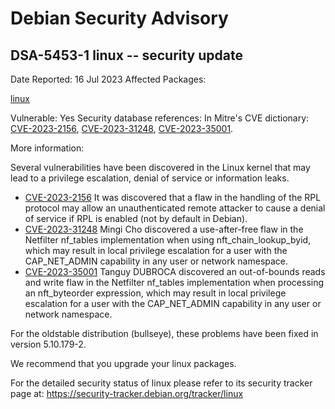 
Debian Security Advisory
========================


DSA-5453-1 linux -- security update
-----------------------------------



Date Reported:
16 Jul 2023
Affected Packages:

[linux](https://packages.debian.org/src:linux)

Vulnerable:
Yes
Security database references:
In Mitre's CVE dictionary: [CVE-2023-2156](https://security-tracker.debian.org/tracker/CVE-2023-2156), [CVE-2023-31248](https://security-tracker.debian.org/tracker/CVE-2023-31248), [CVE-2023-35001](https://security-tracker.debian.org/tracker/CVE-2023-35001).  

More information:

Several vulnerabilities have been discovered in the Linux kernel that
may lead to a privilege escalation, denial of service or information
leaks.


* [CVE-2023-2156](https://security-tracker.debian.org/tracker/CVE-2023-2156)
It was discovered that a flaw in the handling of the RPL protocol
 may allow an unauthenticated remote attacker to cause a denial of
 service if RPL is enabled (not by default in Debian).
* [CVE-2023-31248](https://security-tracker.debian.org/tracker/CVE-2023-31248)
Mingi Cho discovered a use-after-free flaw in the Netfilter
 nf\_tables implementation when using nft\_chain\_lookup\_byid, which may
 result in local privilege escalation for a user with the
 CAP\_NET\_ADMIN capability in any user or network namespace.
* [CVE-2023-35001](https://security-tracker.debian.org/tracker/CVE-2023-35001)
Tanguy DUBROCA discovered an out-of-bounds reads and write flaw in
 the Netfilter nf\_tables implementation when processing an
 nft\_byteorder expression, which may result in local privilege
 escalation for a user with the CAP\_NET\_ADMIN capability in any user
 or network namespace.


For the oldstable distribution (bullseye), these problems have been fixed
in version 5.10.179-2.


We recommend that you upgrade your linux packages.


For the detailed security status of linux please refer to its security
tracker page at:
<https://security-tracker.debian.org/tracker/linux>





